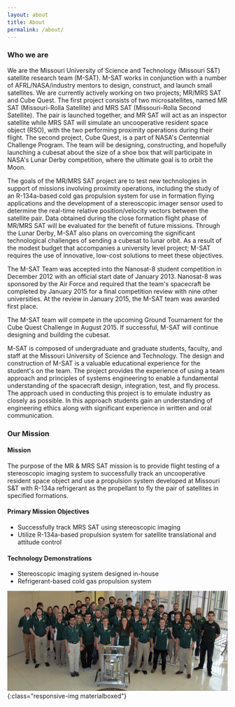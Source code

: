 ```yaml
---
layout: about
title: About
permalink: /about/
---
```


### Who we are

We are the Missouri University of Science and Technology (Missouri S&T) satellite research team (M-SAT). M-SAT works in conjunction with a number of AFRL/NASA/industry mentors to design, construct, and launch small satellites. We are currently actively working on two projects; MR/MRS SAT and Cube Quest. The first project consists of two microsatellites, named MR SAT (Missouri-Rolla Satellite) and MRS SAT (Missouri-Rolla Second Satellite). The pair is launched together, and MR SAT will act as an inspector satellite while MRS SAT will simulate an uncooperative resident space object (RSO), with the two performing proximity operations during their flight. The second project, Cube Quest, is a part of NASA's Centennial Challenge Program. The team will be designing, constructing, and hopefully launching a cubesat about the size of a shoe box that will participate in NASA's Lunar Derby competition, where the ultimate goal is to orbit the Moon.

The goals of the MR/MRS SAT project are to test new technologies in support of missions involving proximity operations, including the study of an R-134a-based cold gas propulsion system for use in formation flying applications and the development of a stereoscopic imager sensor used to determine the real-time relative position/velocity vectors between the satellite pair. Data obtained during the close formation flight phase of MR/MRS SAT will be evaluated for the benefit of future missions. Through the Lunar Derby, M-SAT also plans on overcoming the significant technological challenges of sending a cubesat to lunar orbit. As a result of the modest budget that accompanies a university level project; M-SAT requires the use of innovative, low-cost solutions to meet these objectives.

The M-SAT Team was accepted into the Nanosat-8 student competition in December 2012 with an official start date of January 2013. Nanosat-8 was sponsored by the Air Force and required that the team's spacecraft be completed by January 2015 for a final competition review with nine other universities. At the review in January 2015, the M-SAT team was awarded first place.

The M-SAT team will compete in the upcoming Ground Tournament for the Cube Quest Challenge in August 2015. If successful, M-SAT will continue designing and building the cubesat.

M-SAT is composed of undergraduate and graduate students, faculty, and staff at the Missouri University of Science and Technology. The design and construction of M-SAT is a valuable educational experience for the student's on the team. The project provides the experience of using a team approach and principles of systems engineering to enable a fundamental understanding of the spacecraft design, integration, test, and fly process. The approach used in conducting this project is to emulate industry as closely as possible. In this approach students gain an understanding of engineering ethics along with significant experience in written and oral communication.

### Our Mission
#### Mission
The purpose of the MR & MRS SAT mission is to provide flight testing of a stereoscopic imaging system to successfully track an uncooperative resident space object and use a propulsion system developed at Missouri S&T with R-134a refrigerant as the propellant to fly the pair of satellites in specified formations.

#### Primary Mission Objectives
* Successfully track MRS SAT using stereoscopic imaging
* Utilize R-134a-based propulsion system for satellite translational and attitude control

#### Technology Demonstrations
* Stereoscopic imaging system designed in-house
* Refrigerant-based cold gas propulsion system


![MSAT-Team](/images/team.jpg){:class="responsive-img materialboxed"}